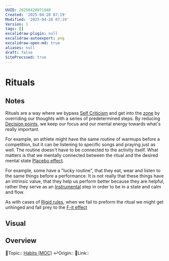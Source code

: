 ```yaml
---
UUID: 20250428071940
Created: '2025-04-28 07:19'
Modified: '2025-04-28 07:19'
Version: 1
tags: []
excalidraw-plugin: null
excalidraw-autoexport: png
excalidraw-open-md: true
aliases: null
draft: false
SiteProcssed: true
---
```

# Rituals

## Notes

Rituals are a way where we bypass [Self Criticism](/notes/self-criticism.md) and get into the [zone](/notes/flow.md) by overriding our thoughts with a series of predetermined steps. By reducing [Decision points](/notes/decision-points.md), we keep our focus and our mental energy towards what's really important.

For example, an athlete might have the same routine of warmups before a competition, but it can be listening to specific songs and praying just as well. The routine doesn't have to be connected to the activity itself. What matters is that we mentally connected between the ritual and the desired mental state [Placebo effect](/notes/placebo-effect.md).

For example, some have a "lucky routine", that they eat, wear and listen to the same things before a performance. It is not really that these things have an intrinsic value, that they help us perform better because they are helpful, rather they serve as an [Instrumental](/notes/instrumental.md) step in order to be in a state and calm and flow.

As with cases of [Rigid rules](/notes/rigid-rules.md), when we fail to preform the ritual we might get unhinged and fall prey to the [F-it effect](/notes/f-it-effect.md)

## Visual


## Overview
🔼Topic:: [Habits (MOC)](/mocs/habits-moc.md)
↩️Origin::
🔗Link:: 




